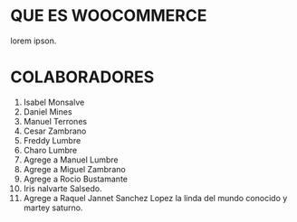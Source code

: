 # QUE ES WOOCOMMERCE

lorem ipson.

# COLABORADORES

1. Isabel Monsalve
2. Daniel Mines
3. Manuel Terrones
4. Cesar Zambrano
5. Freddy Lumbre
6. Charo Lumbre
7. Agrege a Manuel Lumbre
8. Agrege a Miguel Zambrano
9. Agrege a Rocio Bustamante
10. Iris nalvarte Salsedo.
11. Agrege a Raquel Jannet Sanchez Lopez la linda del mundo conocido y martey saturno.
